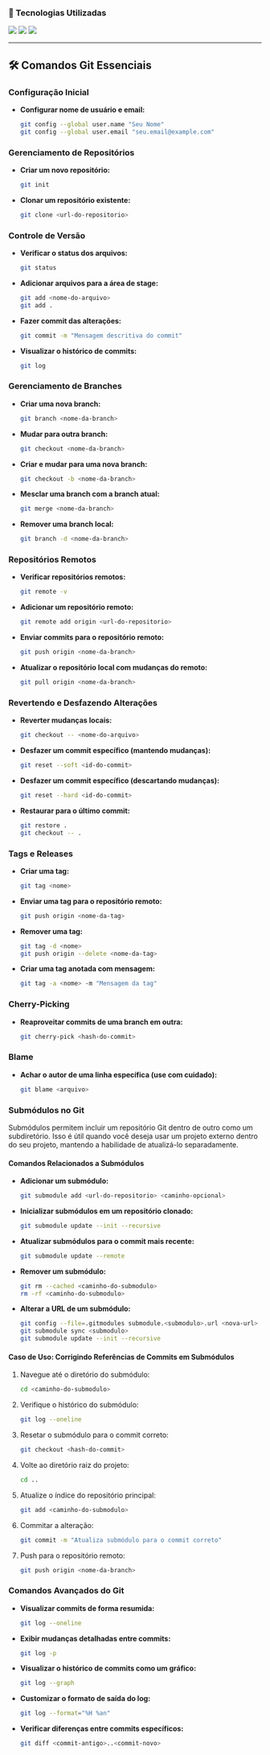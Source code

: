 ### 🚀 Tecnologias Utilizadas

<div>
  <img src="https://img.shields.io/badge/HTML-239120?style=for-the-badge&logo=html5&logoColor=white">
  <img src="https://img.shields.io/badge/CSS-239120?&style=for-the-badge&logo=css3&logoColor=white">
  <img src="https://img.shields.io/badge/JavaScript-F7DF1E?style=for-the-badge&logo=javascript&logoColor=black">
</div>

---

## 🛠️ Comandos Git Essenciais

### Configuração Inicial

- **Configurar nome de usuário e email:**
  ```bash
  git config --global user.name "Seu Nome"
  git config --global user.email "seu.email@example.com"
  ```

### Gerenciamento de Repositórios

- **Criar um novo repositório:**
  ```bash
  git init
  ```

- **Clonar um repositório existente:**
  ```bash
  git clone <url-do-repositorio>
  ```

### Controle de Versão

- **Verificar o status dos arquivos:**
  ```bash
  git status
  ```

- **Adicionar arquivos para a área de stage:**
  ```bash
  git add <nome-do-arquivo>
  git add .
  ```

- **Fazer commit das alterações:**
  ```bash
  git commit -m "Mensagem descritiva do commit"
  ```

- **Visualizar o histórico de commits:**
  ```bash
  git log
  ```

### Gerenciamento de Branches

- **Criar uma nova branch:**
  ```bash
  git branch <nome-da-branch>
  ```

- **Mudar para outra branch:**
  ```bash
  git checkout <nome-da-branch>
  ```

- **Criar e mudar para uma nova branch:**
  ```bash
  git checkout -b <nome-da-branch>
  ```

- **Mesclar uma branch com a branch atual:**
  ```bash
  git merge <nome-da-branch>
  ```

- **Remover uma branch local:**
  ```bash
  git branch -d <nome-da-branch>
  ```

### Repositórios Remotos

- **Verificar repositórios remotos:**
  ```bash
  git remote -v
  ```

- **Adicionar um repositório remoto:**
  ```bash
  git remote add origin <url-do-repositorio>
  ```

- **Enviar commits para o repositório remoto:**
  ```bash
  git push origin <nome-da-branch>
  ```

- **Atualizar o repositório local com mudanças do remoto:**
  ```bash
  git pull origin <nome-da-branch>
  ```

### Revertendo e Desfazendo Alterações

- **Reverter mudanças locais:**
  ```bash
  git checkout -- <nome-do-arquivo>
  ```

- **Desfazer um commit específico (mantendo mudanças):**
  ```bash
  git reset --soft <id-do-commit>
  ```

- **Desfazer um commit específico (descartando mudanças):**
  ```bash
  git reset --hard <id-do-commit>
  ```

- **Restaurar para o último commit:**
  ```bash
  git restore .
  git checkout -- .
  ```

### Tags e Releases

- **Criar uma tag:**
  ```bash
  git tag <nome>
  ```

- **Enviar uma tag para o repositório remoto:**
  ```bash
  git push origin <nome-da-tag>
  ```

- **Remover uma tag:**
  ```bash
  git tag -d <nome>
  git push origin --delete <nome-da-tag>
  ```

- **Criar uma tag anotada com mensagem:**
  ```bash
  git tag -a <nome> -m "Mensagem da tag"
  ```

### Cherry-Picking

- **Reaproveitar commits de uma branch em outra:**
  ```bash
  git cherry-pick <hash-do-commit>
  ```

### Blame

- **Achar o autor de uma linha específica (use com cuidado):**
  ```bash
  git blame <arquivo>
  ```

### Submódulos no Git

Submódulos permitem incluir um repositório Git dentro de outro como um subdiretório. Isso é útil quando você deseja usar um projeto externo dentro do seu projeto, mantendo a habilidade de atualizá-lo separadamente.

#### Comandos Relacionados a Submódulos

- **Adicionar um submódulo:**
  ```bash
  git submodule add <url-do-repositorio> <caminho-opcional>
  ```

- **Inicializar submódulos em um repositório clonado:**
  ```bash
  git submodule update --init --recursive
  ```

- **Atualizar submódulos para o commit mais recente:**
  ```bash
  git submodule update --remote
  ```

- **Remover um submódulo:**
  ```bash
  git rm --cached <caminho-do-submodulo>
  rm -rf <caminho-do-submodulo>
  ```

- **Alterar a URL de um submódulo:**
  ```bash
  git config --file=.gitmodules submodule.<submodulo>.url <nova-url>
  git submodule sync <submodulo>
  git submodule update --init --recursive
  ```

#### Caso de Uso: Corrigindo Referências de Commits em Submódulos

1. Navegue até o diretório do submódulo:
   ```bash
   cd <caminho-do-submodulo>
   ```

2. Verifique o histórico do submódulo:
   ```bash
   git log --oneline
   ```

3. Resetar o submódulo para o commit correto:
   ```bash
   git checkout <hash-do-commit>
   ```

4. Volte ao diretório raiz do projeto:
   ```bash
   cd ..
   ```

5. Atualize o índice do repositório principal:
   ```bash
   git add <caminho-do-submodulo>
   ```

6. Commitar a alteração:
   ```bash
   git commit -m "Atualiza submódulo para o commit correto"
   ```

7. Push para o repositório remoto:
   ```bash
   git push origin <nome-da-branch>
   ```

### Comandos Avançados do Git

- **Visualizar commits de forma resumida:**
  ```bash
  git log --oneline
  ```

- **Exibir mudanças detalhadas entre commits:**
  ```bash
  git log -p
  ```

- **Visualizar o histórico de commits como um gráfico:**
  ```bash
  git log --graph
  ```

- **Customizar o formato de saída do log:**
  ```bash
  git log --format="%H %an"
  ```

- **Verificar diferenças entre commits específicos:**
  ```bash
  git diff <commit-antigo>..<commit-novo>
  ```
